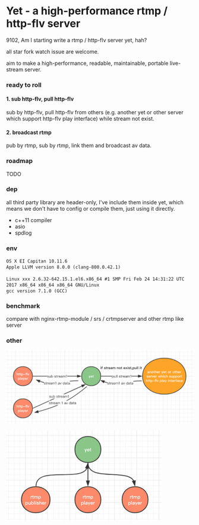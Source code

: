 # Yet - a high-performance rtmp / http-flv server

9102, Am I starting write a rtmp / http-flv server yet, hah?

all star fork watch issue are welcome.

aim to make a high-performance, readable, maintainable, portable live-stream server.

### ready to roll

#### 1. sub http-flv, pull http-flv

sub by http-flv, pull http-flv from others (e.g. another yet or other server which support http-flv play interface) while stream not exist.

#### 2. broadcast rtmp

pub by rtmp, sub by rtmp, link them and broadcast av data.

### roadmap

TODO

### dep

all third party library are header-only, I've include them inside yet, which means we don't have to config or compile them, just using it directly.

* c++11 compiler
* asio
* spdlog

### env

```
OS X EI Capitan 10.11.6
Apple LLVM version 8.0.0 (clang-800.0.42.1)

Linux xxx 2.6.32-642.15.1.el6.x86_64 #1 SMP Fri Feb 24 14:31:22 UTC 2017 x86_64 x86_64 x86_64 GNU/Linux
gcc version 7.1.0 (GCC)
```

### benchmark

compare with  nginx-rtmp-module / srs / crtmpserver and other rtmp like server

### other

![http_flv_sub_pull](./doc/http_flv_sub_pull.jpg)

![rtmp_broadcast](./doc/rtmp_broadcast.jpg)
